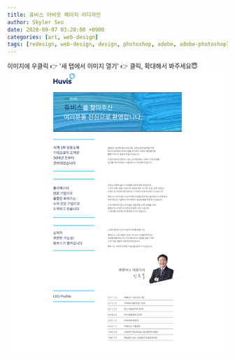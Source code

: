 ```yaml
---
title: 휴비스 어바웃 페이지 리디자인
author: Skyler Seo
date: 2020-09-07 03:28:00 +0900
categories: [art, web-design]
tags: [redesign, web-design, design, photoshop, adobe, adobe-photoshop]
---
```


이미지에 우클릭 👉 '새 탭에서 이미지 열기' 👉 클릭, 확대해서 봐주세요😇
![Huvis about page Redesign](/assets/img/design-work/huvis-about-page-redesign.jpg)

